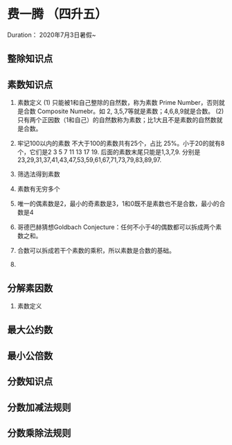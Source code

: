 # 费一腾 （四升五）

Duration： 2020年7月3日暑假~

## 整除知识点

## 素数知识点

1. 素数定义
   (1) 只能被1和自己整除的自然数，称为素数 Prime Number，否则就是合数 Composite Numebr。如 2, 3,5,7等就是素数；4,6,8,9就是合数。
   (2) 只有两个正因数（1和自己）的自然数称为素数；比1大且不是素数的自然数就是合数。 
2. 牢记100以内的素数
   不大于100的素数共有25个，占比 25%。小于20的就有8个，它们是2 3 5 7 11 13 17 19. 后面的素数末尾只能是1,3,7,9. 分别是23,29,31,37,41,43,47,53,59,61,67,71,73,79,83,89,97.

3. 筛选法得到素数
4. 素数有无穷多个
5. 唯一的偶素数是2，最小的奇素数是3，1和0既不是素数也不是合数，最小的合数是4
6. 哥德巴赫猜想Goldbach Conjecture：任何不小于4的偶数都可以拆成两个素数之和。
7. 合数可以拆成若干个素数的乘积，所以素数是合数的基础。

8. 


## 分解素因数

1. 素数定义
## 最大公约数

## 最小公倍数

## 分数知识点

## 分数加减法规则

## 分数乘除法规则

